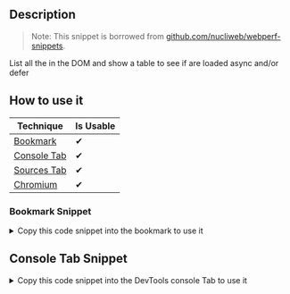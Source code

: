 ## Description

> Note: 
> This snippet is borrowed from [github.com/nucliweb/webperf-snippets](https://github.com/nucliweb/webperf-snippets/blob/main/README.md#scripts-loading).

List all the <scripts> in the DOM and show a table to see if are loaded async and/or defer

## How to use it

<!-- START-HOW_TO[bookmark,console-tab,sources-tab,chromium] -->


| Technique   | Is Usable  |
| ----------- | ---------- |
| [Bookmark](https://github.com/push-based/web-performance-tools/blob/main/docs/how-to-use-it-with-bookmarks) |      ✔    | 
| [Console Tab](https://github.com/push-based/web-performance-tools/blob/main/docs/how-to-use-it-with-console-tab.md) |      ✔    | 
| [Sources Tab](https://github.com/push-based/web-performance-tools/blob/main/docs/how-to-use-it-with-sources-tab.md) |      ✔    | 
| [Chromium](https://github.com/push-based/web-performance-tools/blob/main/docs/how-to-use-it-with-chromium.md)       |      ✔    |
    


### Bookmark Snippet



<details>

<summary>Copy this code snippet into the bookmark to use it</summary>


```javascript

javascript:(() => {const scripts = document.querySelectorAll('script[src]');
const scriptsLoading = [...scripts].map((obj) => {
    let newObj = {};
    newObj = {
        src: obj.src,
        async: obj.async,
        defer: obj.defer,
        'render blocking': obj.async || obj.defer ? '' : '🟥'
    };
    return newObj;
});
console.table(scriptsLoading);
})()
``` 




</details>



## Console Tab Snippet

<details>

<summary>Copy this code snippet into the DevTools console Tab to use it</summary>


```javascript

const scripts = document.querySelectorAll('script[src]');
const scriptsLoading = [...scripts].map((obj) => {
    let newObj = {};
    newObj = {
        src: obj.src,
        async: obj.async,
        defer: obj.defer,
        'render blocking': obj.async || obj.defer ? '' : '🟥'
    };
    return newObj;
});
console.table(scriptsLoading);

``` 




</details>




<!-- END-HOW_TO -->


































































































